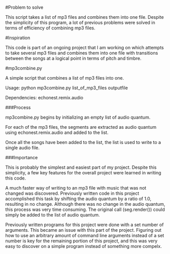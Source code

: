 #Problem to solve

This script takes a list of mp3 files and combines them into one file.  Despite the simplicity of this program, a lot of previous problems were solved in terms of efficiency of combining mp3 files.

#Inspiration

This code is part of an ongoing project that I am working on which attempts to take several mp3 files and combines them into one file with transitions between the songs at a logical point in terms of pitch and timbre.

#mp3combine.py

A simple script that combines a list of mp3 files into one.

Usage: python mp3combine.py list_of_mp3_files outputfile

Dependencies: echonest.remix.audio

###Process

mp3combine.py begins by initializing an empty list of audio quantum.

For each of the mp3 files, the segments are extracted as audio quantum using echonest.remix.audio and added to the list.

Once all the songs have been added to the list, the list is used to write to a single audio file.

###Importance

This is probably the simplest and easiest part of my project.  Despite this simplicity, a few key features for the overall project were learned in writing this code.

A much faster way of writing to an mp3 file with music that was not changed was discovered.  Previously written code in this project accomplished this task by shifting the audio quantum by a ratio of 1.0, resulting in no change.  Although there was no change in the audio quantum, this process was very time consuming.  The original call (seg.render()) could simply be added to the list of audio quantum.

Previously written programs for this project were done with a set number of arguments.  This became an issue with this part of the project.  Figuring out how to use an arbitrary amount of command line arguments instead of a set number is key for the remaining portion of this project, and this was very easy to discover on a simple program instead of something more compelx.
